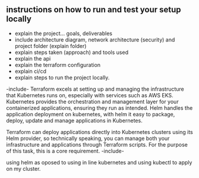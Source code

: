 ## instructions on how to run and test your setup locally

- explain the project... goals, deliverables
- include architecture diagram, network architecture (security) and project folder (explain folder)
- explain steps taken (approach) and tools used
- explain the api
- explain the terraform configuration
- explain ci/cd
- explain steps to run the project locally.

-include-
Terraform excels at setting up and managing the infrastructure that Kubernetes runs on, especially with services such as AWS EKS. 
Kubernetes provides the orchestration and management layer for your containerized applications, ensuring they run as intended. 
Helm handles the application deployment on kubernetes, with helm it easy to package, deploy, update and manage applications in Kubernetes.

Terraform can deploy applications directly into Kubernetes clusters using its Helm provider, so technically speaking, you can manage both your infrastructure and applications through Terraform scripts. 
For the purpose of this task, this is a core requirement.
-include-

using helm as oposed to using in line kubernetes and using kubectl to apply on my cluster.